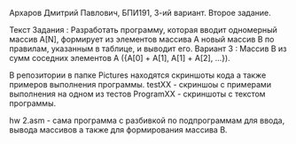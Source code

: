 Архаров Дмитрий Павлович, БПИ191, 3-ий вариант. Второе задание.

Текст Задания : Разработать программу, которая вводит одномерный массив A[N], формирует из элементов массива A новый массив B по правилам, указанным в таблице, и выводит его.
Вариант 3 : Массив B из сумм соседних элементов A ({A[0] + A[1], A[1] + A[2], ...}).

В репозитории в папке Pictures находятся скриншоты кода а также примеров выполнения программы.
testXX - скриншоы с примерами выполнения на одном из тестов
ProgramXX - скриншоты с текстом программы.

hw 2.asm - сама программа с разбивкой по подпрограммам для ввода, вывода массивов а также для формирования массива B.
